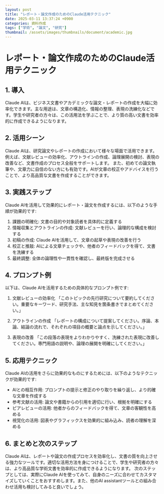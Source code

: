```yaml
---
layout: post
title: "レポート・論文作成のためのClaude活用テクニック"
date: 2025-03-11 13:37:24 +0900
categories: 資料作成
tags: ["学術", "論文", "研究"]
thumbnail: /assets/images/thumbnails/document/academic.jpg
---
```


# レポート・論文作成のためのClaude活用テクニック

## 1. 導入
Claude AIは、ビジネス文書やアカデミックな論文・レポートの作成を大幅に効率化できます。主な用途は、文章の構造化、情報の整理、表現の洗練化などです。学生や研究者の方々は、この活用法を学ぶことで、より質の高い文書を効率的に作成できるようになります。

## 2. 活用シーン
Claude AIは、研究論文やレポートの作成において様々な場面で活用できます。例えば、文献レビューの効率化、アウトラインの作成、論理展開の検討、表現の改善など、文書作成のプロセス全般をサポートします。
また、初めての論文執筆や、文章力に自信のない方にも有効です。AIが文章の校正やアドバイスを行うことで、より高品質な文書を作成することができます。

## 3. 実践ステップ
Claude AIを活用して効果的にレポート・論文を作成するには、以下のような手順が効果的です:

1. 課題の明確化: 文書の目的や対象読者を具体的に定義する
2. 情報収集とアウトラインの作成: 文献レビューを行い、論理的な構成を検討する
3. 初稿の作成: Claude AIを活用して、文章の起草や表現の改善を行う
4. 校正と推敲: AIによる文章チェックや、他者のフィードバックを得て、文書を洗練する
5. 最終調整: 全体の論理性や一貫性を確認し、最終版を完成させる

## 4. プロンプト例
以下は、Claude AIを活用するための具体的なプロンプト例です:

1. 文献レビューの効率化
「このトピックの先行研究について要約してください。重要なキーワード、研究手法、主な知見を箇条書きでまとめてください。」

2. アウトラインの作成
「レポートの構成について提案してください。序論、本論、結論の流れで、それぞれの項目の概要と論点を示してください。」

3. 表現の改善
「この段落の表現をよりわかりやすく、洗練された表現に改善してください。専門用語の説明や、論理の展開を明確にしてください。」

## 5. 応用テクニック
Claude AIの活用をさらに効果的なものにするためには、以下のようなテクニックが効果的です:

- AIとの相互作用: プロンプトの提示と修正のやり取りを繰り返し、より的確な文章を作成する
- 参考文献の活用: 論文や書籍からの引用を適切に行い、根拠を明確にする
- ピアレビューの活用: 他者からのフィードバックを得て、文章の客観性を高める
- 視覚化の活用: 図表やグラフィックスを効果的に組み込み、読者の理解を深める

## 6. まとめと次のステップ
Claude AIは、レポートや論文の作成プロセスを効率化し、文書の質を向上させる強力なツールです。適切な活用方法を身につけることで、学生や研究者の方々は、より高品質な学術文書を効率的に作成できるようになります。
次のステップとしては、実際にClaude AIを使ってみて、自身のニーズに合わせてカスタマイズしていくことをおすすめします。また、他のAI assistantツールとの組み合わせ活用も検討してみると良いでしょう。
